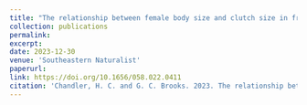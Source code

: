 ```yaml
---
title: "The relationship between female body size and clutch size in frosted flatwoods salamanders (<i>Ambystoma cingulatum</i>)"
collection: publications
permalink: 
excerpt:
date: 2023-12-30
venue: 'Southeastern Naturalist'
paperurl:
link: https://doi.org/10.1656/058.022.0411
citation: 'Chandler, H. C. and G. C. Brooks. 2023. The relationship between female body size and clutch size in frosted flatwoods salamanders (<i>Ambystoma cingulatum</i>). <i>Southeastern Naturalist</i> 22:588-594'
---
```

